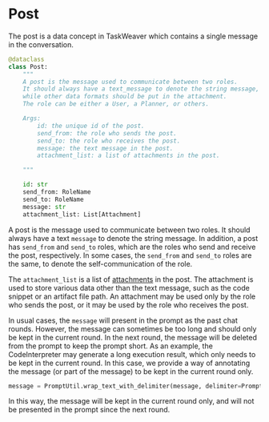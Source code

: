 # Post

The post is a data concept in TaskWeaver which contains a single message in the conversation.

```python
@dataclass
class Post:
    """
    A post is the message used to communicate between two roles.
    It should always have a text_message to denote the string message,
    while other data formats should be put in the attachment.
    The role can be either a User, a Planner, or others.

    Args:
        id: the unique id of the post.
        send_from: the role who sends the post.
        send_to: the role who receives the post.
        message: the text message in the post.
        attachment_list: a list of attachments in the post.

    """

    id: str
    send_from: RoleName
    send_to: RoleName
    message: str
    attachment_list: List[Attachment]
```

A post is the message used to communicate between two roles. It should always have a text `message` to denote the string message.
In addition, a post has `send_from` and `send_to` roles, which are the roles who send and receive the post, respectively.
In some cases, the `send_from` and `send_to` roles are the same, to denote the self-communication of the role.

The `attachment_list` is a list of [attachments](attachment.md) in the post. 
The attachment is used to store various data other than the text message, such as the code snippet or an artifact file path.
An attachment may be used only by the role who sends the post, or it may be used by the role who receives the post.

In usual cases, the `message` will present in the prompt as the past chat rounds. 
However, the message can sometimes be too long and should only be kept in the current round.
In the next round, the message will be deleted from the prompt to keep the prompt short.
As an example, the CodeInterpreter may generate a long execution result, which only needs to be kept in the current round.
In this case, we provide a way of annotating the message (or part of the message) to be kept in the current round only.

```python
message = PromptUtil.wrap_text_with_delimiter(message, delimiter=PromptUtil.DELIMITER_TEMPORAL)
```

In this way, the message will be kept in the current round only, and will not be presented in the prompt since the next round.
